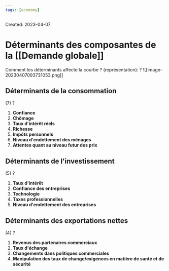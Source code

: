 ```yaml
---
tags: [economy]
---
```

Created: 2023-04-07

# Déterminants des composantes de la [[Demande globale]]

Comment les déterminants affecte la courbe ? (représentation):
?
![[image-20230407093731053.png]]
<!--SR:!2024-09-05,312,250-->

## Déterminants de la  consommation
(7)
?
1. **Confiance**
2. **Chômage**
3. **Taux d'intérêt réels**
4. **Richesse**
5. **Impôts personnels**
6. **Niveau d'endettement des ménages**
7. **Attentes quant au niveau futur des prix**
<!--SR:!2024-02-26,34,130-->

## Déterminants de l'investissement
(5)
?
1. **Taux d'intérêt**
2. **Confiance des entreprises**
3. **Technologie**
4. **Taxes professionnelles**
5. **Niveau d'endettement des entreprises**
<!--SR:!2024-02-07,12,130-->

## Déterminants des exportations nettes
(4)
?
1. **Revenus des partenaires commerciaux**
2. **Taux d'échange**
3. **Changements dans politiques commerciales**
4. **Manipulation des taux de change/exigences en matière de santé et de sécurité**
<!--SR:!2024-02-14,14,130-->